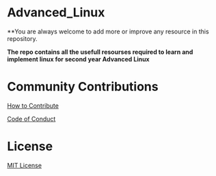 # Advanced_Linux

**You are always welcome to add more or improve any resource in this repository.

**The repo contains all the usefull resourses required to learn and implement linux for second year Advanced Linux**

# Community Contributions

[How to Contribute](CONTRIBUTING.md)

[Code of Conduct](CODE_OF_CONDUCT.md)

# License

[MIT License](LICENSE)